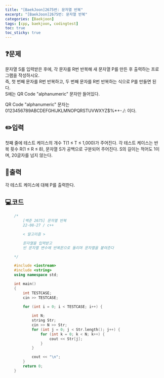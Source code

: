 ```yaml
---
title: "[BaekJoon]2675번: 문자열 반복"
excerpt: "[BaekJoon]2675번: 문자열 반복"
categories: [Baekjoon]
tags: [cpp, baekjoon, codingtest]
toc: true
toc_sticky: true
---
```


## ❓문제

문자열 S를 입력받은 후에, 각 문자를 R번 반복해 새 문자열 P를 만든 후 출력하는 프로그램을 작성하시오.  
즉, 첫 번째 문자를 R번 반복하고, 두 번째 문자를 R번 반복하는 식으로 P를 만들면 된다.  
S에는 QR Code "alphanumeric" 문자만 들어있다.  
  
QR Code "alphanumeric" 문자는 0123456789ABCDEFGHIJKLMNOPQRSTUVWXYZ\$%*+-./: 이다.  

## ✏️입력

첫째 줄에 테스트 케이스의 개수 T(1 ≤ T ≤ 1,000)가 주어진다. 각 테스트 케이스는 반복 횟수 R(1 ≤ R ≤ 8), 문자열 S가 공백으로 구분되어 주어진다. S의 길이는 적어도 1이며, 20글자를 넘지 않는다. 

## 📜출력

각 테스트 케이스에 대해 P를 출력한다.

## 💻코드

```cpp
    /*
        [백준 2675] 문자열 반복
        22-08-27 / c++

        < 알고리즘 >

        문자열을 입력받고
        빈 문자열 변수에 반복문으로 돌리며 문자열을 붙여준다

    */

    #include <iostream>
    #include <string>
    using namespace std;

    int main()
    {
        int TESTCASE;
        cin >> TESTCASE;

        for (int i = 0; i < TESTCASE; i++) {
            
            int N;
            string Str;
            cin >> N >> Str;
            for (int j = 0; j < Str.length(); j++) {
                for (int k = 0; k < N; k++) {
                    cout << Str[j];
                }
            }

            cout << "\n";
        }
        return 0;
    }
```